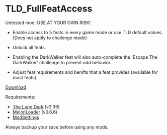 # TLD_FullFeatAccess

Untested mod. USE AT YOUR OWN RISK!

- Enable access to 5 feats in every game mode or use TLD default values. (Does not apply to challenge mode)
- Unlock all feats.

- Enabling the DarkWalker feat will also auto-complete the 'Escape The DarkWalker' challenge to prevent odd behavior.

- Adjust feat requirements and benifts that a feat provides (available for most feats).

[Download](https://github.com/Ezinw/TLD_FullFeatAccess/releases/tag/v1.0.0)

Requirements:
- [The Long Dark](https://www.thelongdark.com/) (v2.39)
- [MelonLoader](https://github.com/LavaGang/MelonLoader/releases/tag/v0.6.6) (v0.6.6)
- [ModSettings](https://github.com/DigitalzombieTLD/ModSettings/releases/)

Always backup your save before using any mods.
